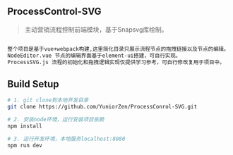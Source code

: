 ## ProcessControl-SVG

> 主动营销流程控制前端模块，基于Snapsvg库绘制。


``` bash

整个项目是基于vue+webpack构建,这里简化目录只展示流程节点的拖拽链接以及节点的编辑。
NodeEditor.vue 节点的编辑界面基于element-ui搭建，可自行实现。
ProcessSVG.js 流程的初始化和拖拽逻辑实现仅提供学习参考，可自行修改复用于项目中。


```

## Build Setup

``` bash
# 1. git clone到本地开发目录
git clone https://github.com/YuniorZen/ProcessConrol-SVG.git

# 2. 安装node环境，运行安装项目依赖
npm install

# 3. 运行开发环境，本地服务localhost:8080
npm run dev


